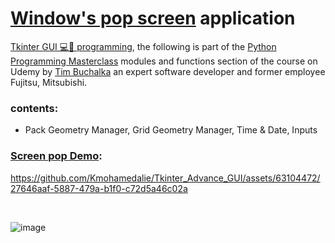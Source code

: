 # [Window's pop screen](https://github.com/Kmohamedalie/Tkinter_Advance_GUI/blob/master/13.screen_advance_GUI.py)  application
[Tkinter GUI 💻📱 programming](https://docs.python.org/3/library/tk.html), the following is part of the [Python Programming Masterclass](https://www.udemy.com/course/python-the-complete-python-developer-course/?couponCode=ACCAGE0923) modules and functions section of the course on Udemy by [Tim Buchalka](https://www.timbuchalka.com/) an expert software developer and former employee  Fujitsu, Mitsubishi.

### **contents:**
- Pack Geometry Manager, Grid Geometry Manager, Time & Date, Inputs


### **[Screen pop Demo](https://github.com/Kmohamedalie/Tkinter_Advance_GUI/blob/master/13.screen_advance_GUI.py):**



https://github.com/Kmohamedalie/Tkinter_Advance_GUI/assets/63104472/27646aaf-5887-479a-b1f0-c72d5a46c02a


<br>



![image](https://github.com/Kmohamedalie/Tkinter_Advance_GUI/assets/63104472/eec88beb-6329-4357-9930-fd9bb7f1ece7)
